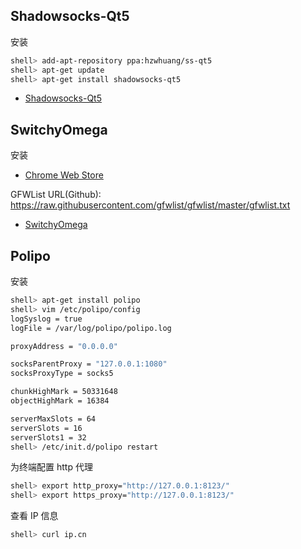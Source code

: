 ## Shadowsocks-Qt5

安装

```sh
shell> add-apt-repository ppa:hzwhuang/ss-qt5
shell> apt-get update
shell> apt-get install shadowsocks-qt5
```

- [Shadowsocks-Qt5](https://github.com/shadowsocks/shadowsocks-qt5)

## SwitchyOmega

安装

- [Chrome Web Store](https://chrome.google.com/webstore/detail/padekgcemlokbadohgkifijomclgjgif)

GFWList URL(Github): https://raw.githubusercontent.com/gfwlist/gfwlist/master/gfwlist.txt

- [SwitchyOmega](https://github.com/FelisCatus/SwitchyOmega)

## Polipo

安装

```sh
shell> apt-get install polipo
shell> vim /etc/polipo/config
logSyslog = true
logFile = /var/log/polipo/polipo.log

proxyAddress = "0.0.0.0"

socksParentProxy = "127.0.0.1:1080"
socksProxyType = socks5

chunkHighMark = 50331648
objectHighMark = 16384

serverMaxSlots = 64
serverSlots = 16
serverSlots1 = 32
shell> /etc/init.d/polipo restart
```

为终端配置 http 代理

```sh
shell> export http_proxy="http://127.0.0.1:8123/"
shell> export https_proxy="http://127.0.0.1:8123/"
```

查看 IP 信息

```sh
shell> curl ip.cn
```

